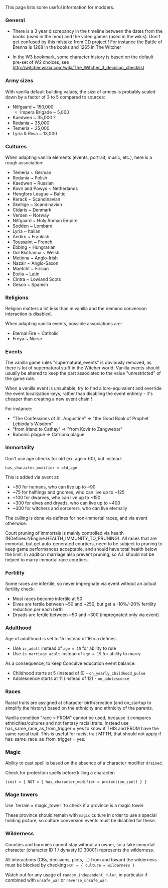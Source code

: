 This page lists some useful information for modders.

### General

- There is a 3 year discrepancy in the timeline between the dates from the books (used in the mod) and the video games (used in the wikis). Don't get confused by this mistake from CD project !
For instance the Battle of Brenna is 1268 in the books and 1265 in The Witcher

- In the W3 bookmark, some character history is based on the default pre-set of W2 choices, see http://witcher.wikia.com/wiki/The_Witcher_3_decision_checklist 

### Army sizes

With vanilla default building values, the size of armies is probably scaled down by a factor of 3 to 5 compared to sources:
- Nilfgaard ~ 150,000
	- Impera Brigade ~ 5,000
- Kaedwen ~ 35,000 ?
- Redania ~ 35,000
- Temeria ~ 25,000
- Lyria & Rivia ~ 13,000

### Cultures

When adapting vanilla elements (events, portrait, music, etc.), here is a rough association:

- Temeria ~ German
- Redania ~ Polish
- Kaedwen ~ Russian
- Kovir and Powys ~ Netherlands
- Hengfors League ~ Baltic
- Kerack ~ Scandinavian
- Skellige ~ Scandinavian
- Cidaris ~ Denmark
- Verden ~ Norway
- Nilfgaard ~ Holy Roman Empire
- Sodden ~ Lombard
- Lyria ~ Italian
- Aedirn ~ Frankish
- Toussaint ~ French
- Ebbing ~ Hungrarian
- Dol Blathanna ~ Welsh
- Metinna ~ Anglo-Irish
- Nazair ~ Anglo-Saxon
- Maetcht ~ Frisian
- Etolia ~ Latin
- Cintra ~ Lowland Scots
- Gesco ~ Spanish


### Religions

Religion matters a lot less than in vanilla and the demand conversion interaction is disabled.

When adapting vanilla events, possible associations are:

- Eternal Fire ~ Catholic
- Freya ~ Norse


### Events

The vanilla game rules "supernatural_events" is obviously removed, as there is lot of supernatural stuff in the Witcher world.
Vanilla events should usually be altered to keep the part associated to the value "unrestricted" of the game rule.

When a vanilla event is unsuitable, try to find a lore-equivalent and override the event localization keys, rather than disabling the event entirely - it's cheaper than creating a new event chain !

For instance:

- "The Confessions of St. Augustine" => "the Good Book of Prophet Lebioda's Wisdom"
- "from Irland to Cathay" => "from Kovir to Zangwebar"
- Bubonic plague => Catriona plague


### Immortality

Don't use age checks for old (ex: age = 60), but instead:

````
has_character_modifier = old_age
````

This is added via event at:

- ~50 for humans, who can live up to ~90
- ~75 for halflings and gnomes, who can live up to ~125
- ~100 for dwarves, who can live up to ~150
- ~300 for elves and dryads, who can live up to ~400
- ~300 for witchers and sorcerers, who can live eternally

The culling is done via defines for non-immortal races, and via event otherwise.

Court pruning of immortals is mainly controlled via health (NDefines.NEngine.HEALTH_IMMUNITY_TO_PRUNING). 
All races that are immortal, but get auto-generated courtiers, need to be subject to pruning to keep game performances acceptable, and should have total health below the limit.
In addition marriage also prevent pruning, so A.I. should not be helped to marry immortal race courtiers.

### Fertility

Some races are infertile, so never impregnate via event without an actual fertility check:

- Most races become infertile at 50
- Elves are fertile between ~50 and ~250, but get a -10%/-20% fertility reduction per each birth
- Dryads are fertile between ~50 and ~300 (impregnated only via event)

### Adulthood

Age of adulthood is set to 15 instead of 16 via defines:

- Use `is_adult` instead of `age = 15` for ability to rule
- Use `is_marriage_adult` instead of `age = 15` for ability to marry

As a consequence, to keep Concalve education event balance:

- Childhood starts at 5 (instead of 6) - `on_yearly_childhood_pulse`
- Adolescence starts at 11 (instead of 12) - `on_adolescence`

### Races

Racial traits are assigned at character birth/creation (and on_startup to simplify the history) based on the ethnicity and ethnicity of the parents.

Vanilla condition "race = FROM" cannot be used, because it compares ethnicities/cultures and not fantasy racial traits.
Instead use has_same_race_as_from_trigger = yes to know if THIS and FROM have the same racial trait.
This is useful for racist trait MTTH, that should not apply if has_same_race_as_from_trigger = yes.

### Magic

Ability to cast spell is based on the absence of a character modifier `drained`.

Check for protection spells before killing a character: 

````
limit = { NOT = { has_character_modifier = protection_spell } }
````

### Mage towers

Use `terrain = magic_tower``to check if a province is a magic tower.

These province should remain with `magic` culture in order to use a special holding picture, so culture conversion events must be disabled for these.

### Wilderness

Counties and baronies cannot stay without an owner, so a fake immortal character (character ID 1 / dynasty ID 30001) represents the wilderness.

All interactions (CBs, decisions, plots, ...) from and toward the wilderness must be blocked by checking `NOT = { culture = wilderness }`

Watch out for any usage of `random_independent_ruler`, in particular if combined with `unsafe_war` or `reverse_unsafe_war`.



